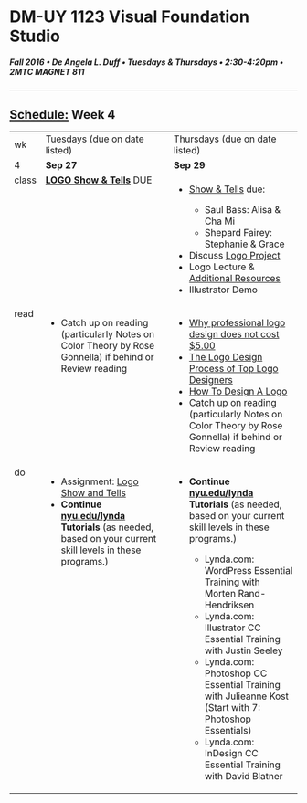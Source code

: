 # DM-UY 1123 Visual Foundation Studio
##### Fall 2016 • De Angela L. Duff • Tuesdays & Thursdays • 2:30-4:20pm • 2MTC MAGNET 811 
---
## [Schedule:](dm1123_schedule_overview.md) Week 4

<table>
<tr>
<td>wk</td>
<td>Tuesdays (due on date listed)</td>
<td>Thursdays (due on date listed)</td>
</tr>
<tr>
  <td valign="top">4</td>
  <td valign="top" width="48%"><strong>Sep 27</strong></td>
  <td valign="top" width="48%"><strong>Sep 29</strong></td>
</tr>
<tr>

<td valign="top">class</td>
<td valign="top" width="48%"><strong><a href="dm1123vfs_show_and_tells.md">LOGO Show & Tells</a></strong> DUE

  </td>
  <td valign="top" width="48%">
  <ul>
  <li><a href="assigned_creator_show_and_tells.md">Show &amp; Tells</a> due:</li>
    <ul>
     <li>Saul Bass: Alisa &amp; Cha Mi</li>
    <li>Shepard Fairey: Stephanie &amp; Grace</li>
    </ul>
  <li>Discuss <a href="dm1123vfs_projects_logo.md">Logo Project</a></li>
  <li>Logo Lecture &amp; <a href="dm1123_vfs_recommended_resources.md">Additional Resources</a></li>
  <li>Illustrator Demo</li>
  </ul>
  </td>
  
  
</tr>

<!-- read -->
<tr>
  <td valign="top">read</td>
  <td valign="top">
  <ul>
  
  <li>Catch up on reading (particularly Notes on Color Theory by Rose Gonnella) if behind or Review reading</li>
  </ul>
  </td>
  <td valign="top">
  <ul>
  <li><a href="http://justcreative.com/2008/05/22/why-logo-design-does-not-cost-5-dollars/">Why professional logo design does not cost $5.00</a></li>
 <li><a href="http://justcreative.com/2008/02/01/logo-design-process-of-top-graphic-designers/" target="_blank">The Logo Design Process of Top Logo Designers</a></li>
<li><a href="http://justcreative.com/2008/01/08/how-to-design-a-logo/" target="_blank">How To Design A Logo</a></li>
  <li>Catch up on reading (particularly Notes on Color Theory by Rose Gonnella) if behind or Review reading</li>
  </ul></td>
 
  
</tr>

<!-- do -->
<tr>
  <td valign="top">do</td>
  
  
<td valign="top">
  <ul>

  <li>Assignment: <a href="dm1123vfs_projects_logo.md">Logo Show and Tells</a></li>

  <li><strong>Continue <a href="http://nyu.edu/lynda">nyu.edu/lynda</a> Tutorials</strong> (as needed, based on your current skill levels in these programs.)</li>
  </ul></td>
<td valign="top">
  <ul>
  
  <li><strong> Continue <a href="http://nyu.edu/lynda" target="_blank">nyu.edu/lynda</a> Tutorials</strong> (as needed, based on your current skill levels in these programs.)</li>
  <ul>
  <li>Lynda.com: WordPress Essential Training with Morten Rand-Hendriksen</li>
  <li>Lynda.com: Illustrator CC Essential Training with Justin Seeley</li>
  <li>Lynda.com: Photoshop CC Essential Training with Julieanne Kost (Start with 7: Photoshop Essentials)</li>
  <li>Lynda.com: InDesign CC Essential Training with David Blatner</li>
  </ul></ul></td>


</tr>
</table>

